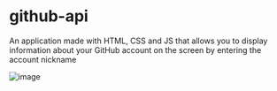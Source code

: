 # github-api
An application made with HTML, CSS and JS that allows you to display information about your GitHub account on the screen by entering the account nickname

![image](https://github.com/neutreNn/github-api/assets/136928661/87f4c4cb-685b-42f9-be5e-e67ba88beade)
